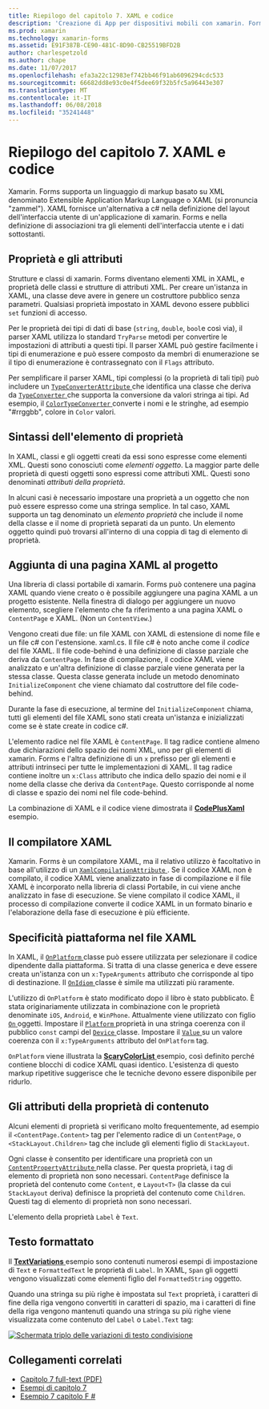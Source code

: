 ```yaml
---
title: Riepilogo del capitolo 7. XAML e codice
description: 'Creazione di App per dispositivi mobili con xamarin. Forms: riepilogo capitolo 7 o versioni successive. XAML e codice'
ms.prod: xamarin
ms.technology: xamarin-forms
ms.assetid: E91F387B-CE90-481C-8D90-CB25519BFD2B
author: charlespetzold
ms.author: chape
ms.date: 11/07/2017
ms.openlocfilehash: efa3a22c12983ef742bb46f91ab6096294cdc533
ms.sourcegitcommit: 66682dd8e93c0e4f5dee69f32b5fc5a96443e307
ms.translationtype: MT
ms.contentlocale: it-IT
ms.lasthandoff: 06/08/2018
ms.locfileid: "35241448"
---
```

# <a name="summary-of-chapter-7-xaml-vs-code"></a>Riepilogo del capitolo 7. XAML e codice

Xamarin. Forms supporta un linguaggio di markup basato su XML denominato Extensible Application Markup Language o XAML (si pronuncia "zammel"). XAML fornisce un'alternativa a c# nella definizione del layout dell'interfaccia utente di un'applicazione di xamarin. Forms e nella definizione di associazioni tra gli elementi dell'interfaccia utente e i dati sottostanti.

## <a name="properties-and-attributes"></a>Proprietà e gli attributi

Strutture e classi di xamarin. Forms diventano elementi XML in XAML, e proprietà delle classi e strutture di attributi XML. Per creare un'istanza in XAML, una classe deve avere in genere un costruttore pubblico senza parametri. Qualsiasi proprietà impostato in XAML devono essere pubblici `set` funzioni di accesso.

Per le proprietà dei tipi di dati di base (`string`, `double`, `bool`e così via), il parser XAML utilizza lo standard `TryParse` metodi per convertire le impostazioni di attributi a questi tipi. Il parser XAML può gestire facilmente i tipi di enumerazione e può essere composto da membri di enumerazione se il tipo di enumerazione è contrassegnato con il `Flags` attributo.

Per semplificare il parser XAML, tipi complessi (o la proprietà di tali tipi) può includere un [ `TypeConverterAttribute` ](https://developer.xamarin.com/api/type/Xamarin.Forms.TypeConverterAttribute/) che identifica una classe che deriva da [ `TypeConverter` ](https://developer.xamarin.com/api/type/Xamarin.Forms.TypeConverter/) che supporta la conversione da valori stringa ai tipi. Ad esempio, il [ `ColorTypeConverter` ](https://developer.xamarin.com/api/type/Xamarin.Forms.ColorTypeConverter/) converte i nomi e le stringhe, ad esempio "#rrggbb", colore in `Color` valori.

## <a name="property-element-syntax"></a>Sintassi dell'elemento di proprietà

In XAML, classi e gli oggetti creati da essi sono espresse come elementi XML. Questi sono conosciuti come *elementi oggetto*. La maggior parte delle proprietà di questi oggetti sono espressi come attributi XML. Questi sono denominati *attributi della proprietà*.

In alcuni casi è necessario impostare una proprietà a un oggetto che non può essere espresso come una stringa semplice. In tal caso, XAML supporta un tag denominato un *elemento proprietà* che include il nome della classe e il nome di proprietà separati da un punto. Un elemento oggetto quindi può trovarsi all'interno di una coppia di tag di elemento di proprietà.

## <a name="adding-a-xaml-page-to-your-project"></a>Aggiunta di una pagina XAML al progetto

Una libreria di classi portabile di xamarin. Forms può contenere una pagina XAML quando viene creato o è possibile aggiungere una pagina XAML a un progetto esistente. Nella finestra di dialogo per aggiungere un nuovo elemento, scegliere l'elemento che fa riferimento a una pagina XAML o `ContentPage` e XAML. (Non un `ContentView`.)

Vengono creati due file: un file XAML con XAML di estensione di nome file e un file c# con l'estensione. xaml.cs. Il file c# è noto anche come il *codice* del file XAML. Il file code-behind è una definizione di classe parziale che deriva da `ContentPage`. In fase di compilazione, il codice XAML viene analizzato e un'altra definizione di classe parziale viene generata per la stessa classe. Questa classe generata include un metodo denominato `InitializeComponent` che viene chiamato dal costruttore del file code-behind.

Durante la fase di esecuzione, al termine del `InitializeComponent` chiama, tutti gli elementi del file XAML sono stati creata un'istanza e inizializzati come se è state create in codice c#.

L'elemento radice nel file XAML è `ContentPage`. Il tag radice contiene almeno due dichiarazioni dello spazio dei nomi XML, uno per gli elementi di xamarin. Forms e l'altra definizione di un `x` prefisso per gli elementi e attributi intrinseci per tutte le implementazioni di XAML. Il tag radice contiene inoltre un `x:Class` attributo che indica dello spazio dei nomi e il nome della classe che deriva da `ContentPage`. Questo corrisponde al nome di classe e spazio dei nomi nel file code-behind.

La combinazione di XAML e il codice viene dimostrata il [ **CodePlusXaml** ](https://github.com/xamarin/xamarin-forms-book-samples/tree/master/Chapter07) esempio.

## <a name="the-xaml-compiler"></a>Il compilatore XAML

Xamarin. Forms è un compilatore XAML, ma il relativo utilizzo è facoltativo in base all'utilizzo di un [ `XamlCompilationAttribute` ](https://developer.xamarin.com/api/type/Xamarin.Forms.Xaml.XamlCompilationAttribute/). Se il codice XAML non è compilato, il codice XAML viene analizzato in fase di compilazione e il file XAML è incorporato nella libreria di classi Portabile, in cui viene anche analizzato in fase di esecuzione. Se viene compilato il codice XAML, il processo di compilazione converte il codice XAML in un formato binario e l'elaborazione della fase di esecuzione è più efficiente.

## <a name="platform-specificity-in-the-xaml-file"></a>Specificità piattaforma nel file XAML

In XAML, il [ `OnPlatform` ](https://developer.xamarin.com/api/type/Xamarin.Forms.OnPlatform%3CT%3E/) classe può essere utilizzata per selezionare il codice dipendente dalla piattaforma. Si tratta di una classe generica e deve essere creata un'istanza con un `x:TypeArguments` attributo che corrisponde al tipo di destinazione. Il [ `OnIdiom` ](https://developer.xamarin.com/api/type/Xamarin.Forms.OnIdiom%3CT%3E/) classe è simile ma utilizzati più raramente.

L'utilizzo di `OnPlatform` è stato modificato dopo il libro è stato pubblicato. È stata originariamente utilizzata in combinazione con le proprietà denominate `iOS`, `Android`, e `WinPhone`. Attualmente viene utilizzato con figlio [ `On` ](https://developer.xamarin.com/api/type/Xamarin.Forms.On/) oggetti. Impostare il [ `Platform` ](https://developer.xamarin.com/api/property/Xamarin.Forms.On.Platform/) proprietà in una stringa coerenza con il pubblico `const` campi del [ `Device` ](https://developer.xamarin.com/api/type/Xamarin.Forms.Device/) classe. Impostare il [ `Value` ](https://developer.xamarin.com/api/property/Xamarin.Forms.On.Value/) su un valore coerenza con il `x:TypeArguments` attributo del `OnPlatform` tag.

`OnPlatform` viene illustrata la [ **ScaryColorList** ](https://github.com/xamarin/xamarin-forms-book-samples/tree/master/Chapter07/ScaryColorList) esempio, così definito perché contiene blocchi di codice XAML quasi identico. L'esistenza di questo markup ripetitive suggerisce che le tecniche devono essere disponibile per ridurlo.

## <a name="the-content-property-attributes"></a>Gli attributi della proprietà di contenuto

Alcuni elementi di proprietà si verificano molto frequentemente, ad esempio il `<ContentPage.Content>` tag per l'elemento radice di un `ContentPage`, o `<StackLayout.Children>` tag che include gli elementi figlio di `StackLayout`.

Ogni classe è consentito per identificare una proprietà con un [ `ContentPropertyAttribute` ](https://developer.xamarin.com/api/type/Xamarin.Forms.ContentPropertyAttribute/) nella classe. Per questa proprietà, i tag di elemento di proprietà non sono necessari. `ContentPage` definisce la proprietà del contenuto come `Content`, e `Layout<T>` (la classe da cui `StackLayout` deriva) definisce la proprietà del contenuto come `Children`. Questi tag di elemento di proprietà non sono necessari.

L'elemento della proprietà `Label` è `Text`.

## <a name="formatted-text"></a>Testo formattato

Il [ **TextVariations** ](https://github.com/xamarin/xamarin-forms-book-samples/tree/master/Chapter07/TextVariations) esempio sono contenuti numerosi esempi di impostazione di `Text` e `FormattedText` le proprietà di `Label`. In XAML, `Span` gli oggetti vengono visualizzati come elementi figlio del `FormattedString` oggetto.

 Quando una stringa su più righe è impostata sul `Text` proprietà, i caratteri di fine della riga vengono convertiti in caratteri di spazio, ma i caratteri di fine della riga vengono mantenuti quando una stringa su più righe viene visualizzata come contenuto del `Label` o `Label.Text` tag:

 [![Schermata triplo delle variazioni di testo condivisione](images/ch07fg03-small.png "variazioni di testo formattato")](images/ch07fg03-large.png#lightbox "variazioni di testo formattato")



## <a name="related-links"></a>Collegamenti correlati

- [Capitolo 7 full-text (PDF)](https://download.xamarin.com/developer/xamarin-forms-book/XamarinFormsBook-Ch07-Apr2016.pdf)
- [Esempi di capitolo 7](https://github.com/xamarin/xamarin-forms-book-samples/tree/master/Chapter07)
- [Esempio 7 capitolo F #](https://github.com/xamarin/xamarin-forms-book-samples/tree/master/Chapter07/FS/CodePlusXaml)
